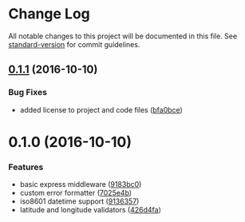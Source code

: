 # Change Log

All notable changes to this project will be documented in this file. See [standard-version](https://github.com/conventional-changelog/standard-version) for commit guidelines.

<a name="0.1.1"></a>
## [0.1.1](https://github.com/cwongprice/validate.js-express/compare/v0.1.0...v0.1.1) (2016-10-10)


### Bug Fixes

* added license to project and code files ([bfa0bce](https://github.com/cwongprice/validate.js-express/commit/bfa0bce))



<a name="0.1.0"></a>
# 0.1.0 (2016-10-10)


### Features

* basic express middleware ([9183bc0](https://github.com/cwongprice/validate.js-express/commit/9183bc0))
* custom error formatter ([7025e4b](https://github.com/cwongprice/validate.js-express/commit/7025e4b))
* iso8601 datetime support ([9136357](https://github.com/cwongprice/validate.js-express/commit/9136357))
* latitude and longitude validators ([426d4fa](https://github.com/cwongprice/validate.js-express/commit/426d4fa))
